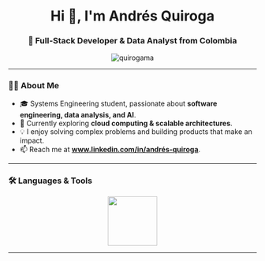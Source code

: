 <h1 align="center">Hi 👋, I'm Andrés Quiroga</h1>
<h3 align="center">🚀 Full-Stack Developer & Data Analyst from Colombia</h3>

<p align="center">
  <img src="https://komarev.com/ghpvc/?username=quirogama&label=Profile%20views&color=0e75b6&style=flat" alt="quirogama" />
</p>

---

### 👨‍💻 About Me
- 🎓 Systems Engineering student, passionate about **software engineering, data analysis, and AI**.  
- 🌱 Currently exploring **cloud computing & scalable architectures**.  
- 💡 I enjoy solving complex problems and building products that make an impact.  
- 📫 Reach me at **www.linkedin.com/in/andrés-quiroga**.

---

### 🛠️ Languages & Tools
<div align="center">
  <img src="https://skillicons.dev/icons?i=python,java,cpp,js,react,nextjs,angular,docker,aws,mysql," height="100" />
</div>

---
